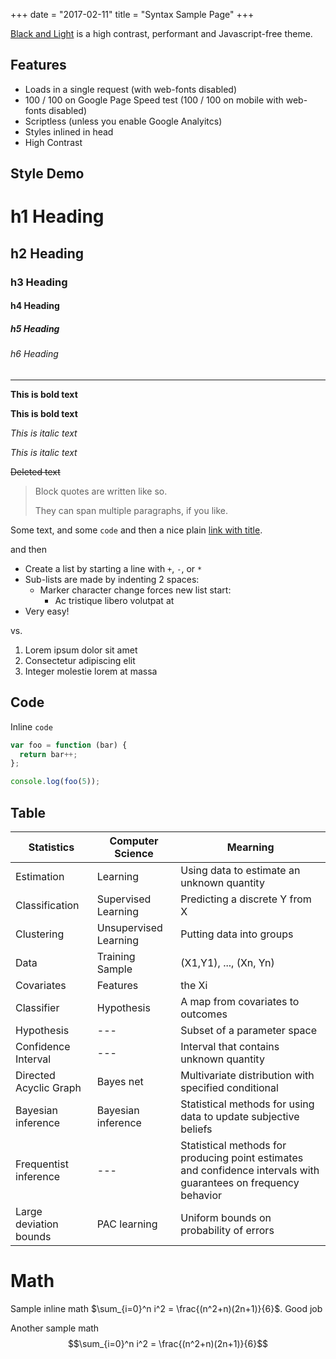 +++
date = "2017-02-11"
title = "Syntax Sample Page"
+++

[Black and Light](https://github.com/davidhampgonsalves/hugo-black-and-light-theme) is a high contrast, performant and Javascript-free theme.

## Features
* Loads in a single request (with web-fonts disabled)
* 100 / 100 on Google Page Speed test (100 / 100 on mobile with web-fonts disabled)
* Scriptless (unless you enable Google Analyitcs)
* Styles inlined in head
* High Contrast

## Style Demo
# h1 Heading
## h2 Heading
### h3 Heading
#### h4 Heading
##### h5 Heading
###### h6 Heading


---

**This is bold text**

__This is bold text__

*This is italic text*

_This is italic text_

~~Deleted text~~

> Block quotes are
> written like so.
>
> They can span multiple paragraphs,
> if you like.

Some text, and some `code` and then a nice plain [link with title](https://github.com/davidhampgonsalves/davidhampgonsalves.com-hugo "title text!").

and then

+ Create a list by starting a line with `+`, `-`, or `*`
+ Sub-lists are made by indenting 2 spaces:
  - Marker character change forces new list start:
    * Ac tristique libero volutpat at
+ Very easy!

vs.

1. Lorem ipsum dolor sit amet
2. Consectetur adipiscing elit
3. Integer molestie lorem at massa

## Code

Inline `code`

``` js
var foo = function (bar) {
  return bar++;
};

console.log(foo(5));
```

## Table

|       Statistics       |    Computer Science   |                                                     Mearning                                                     |
|----------------------|---------------------|----------------------------------------------------------------------------------------------------------------|
| Estimation             | Learning              | Using data to estimate an unknown quantity                                                                       |
| Classification         | Supervised Learning   | Predicting a discrete Y from X                                                                                   |
| Clustering             | Unsupervised Learning | Putting data into groups                                                                                         |
| Data                   | Training Sample       | (X1,Y1), ..., (Xn, Yn)                                                                                           |
| Covariates             | Features              | the Xi                                                                                                           |
| Classifier             | Hypothesis            | A map from covariates to outcomes                                                                                |
| Hypothesis             | ---                   | Subset of a parameter space                                                                                       |
| Confidence Interval    | ---                   | Interval that contains unknown quantity                                                                          |
| Directed Acyclic Graph | Bayes net             | Multivariate distribution with specified conditional                                                             |
| Bayesian inference     | Bayesian inference    | Statistical methods for using data to update subjective beliefs                                                  |
| Frequentist inference  | ---                   | Statistical methods for producing point estimates and confidence intervals with guarantees on frequency behavior |
| Large deviation bounds | PAC learning          | Uniform bounds on probability of errors                                                                          |

# Math

Sample inline math $\sum_{i=0}^n i^2 = \frac{(n^2+n)(2n+1)}{6}$. Good job

Another sample math
$$\sum_{i=0}^n i^2 = \frac{(n^2+n)(2n+1)}{6}$$
